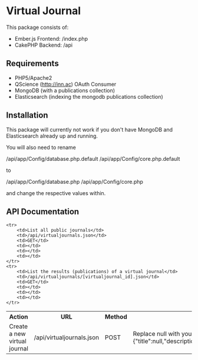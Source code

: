 Virtual Journal
==

This package consists of:

- Ember.js Frontend: /index.php
- CakePHP Backend: /api


## Requirements
- PHP5/Apache2
- QScience (http://inn.ac) OAuth Consumer
- MongoDB (with a publications collection)
- Elasticsearch (indexing the mongodb publications collection)


## Installation


This package will currently not work if you don't have MongoDB and Elasticsearch already up and running.

You will also need to rename 

/api/app/Config/database.php.default
/api/app/Config/core.php.default

to

/api/app/Config/database.php
/api/app/Config/core.php

and change the respective values within.


## API Documentation


<table>
    <tr>
        <th>Action</th>
        <th>URL</th>
        <th>Method</th>
        <th>Parameters</th>
        <th>Return values</th>
    </tr>
    <tr>
        <td>Create a new virtual journal</td>
        <td>/api/virtualjournals.json</td>
        <td>POST</td>
        <td>
        Replace null with your value: 
        {"virtualjournal":{"title":null,"description":null,"authors":null,"discipline":null,"title_contains":null,"abstract_contains":null,"papers_similar_to_author":null,"papers_similar_to_keywords":null,"minimum_amount_of_tweets":null,"created":null,"institution":null,"is_published_in":null}}</td>
        <td>[virtualjournal_id]</td>
    </tr>

    <tr>
        <td>List all public journals</td>
        <td>/api/virtualjournals.json</td>
        <td>GET</td>
        <td></td>
        <td></td>
        <td></td>
    </tr>
    <tr>
        <td>List the results (publications) of a virtual journal</td>
        <td>/api/virtualjournals/[virtualjournal_id].json</td>
        <td>GET</td>
        <td></td>
        <td></td>
        <td></td>
    </tr>

</table>
